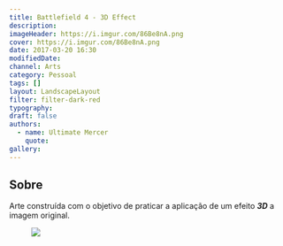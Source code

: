 ```yaml
---
title: Battlefield 4 - 3D Effect
description:
imageHeader: https://i.imgur.com/86Be8nA.png
cover: https://i.imgur.com/86Be8nA.png
date: 2017-03-20 16:30
modifiedDate:
channel: Arts
category: Pessoal
tags: []
layout: LandscapeLayout
filter: filter-dark-red
typography:
draft: false
authors:
  - name: Ultimate Mercer
    quote:
gallery:
---
```


## Sobre

Arte construída com o objetivo de praticar a aplicação de um efeito _**3D**_ a imagem original.

<figure>
  <img src="https://i.imgur.com/86Be8nA.png" className="max-w-none mx-auto d-block"/>
</figure>

